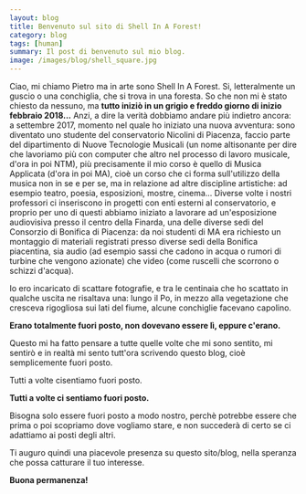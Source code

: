```yaml
---
layout: blog
title: Benvenuto sul sito di Shell In A Forest!
category: blog
tags: [human]  
summary: Il post di benvenuto sul mio blog.
image: /images/blog/shell_square.jpg
---
```


Ciao, mi chiamo Pietro ma in arte sono Shell In A Forest.
Si, letteralmente un guscio o una conchiglia, che si trova in una foresta.
So che non mi è stato chiesto da nessuno, ma <b> tutto iniziò in un grigio e freddo giorno di inizio febbraio 2018...</b>
Anzi, a dire la verità dobbiamo andare più indietro ancora: a settembre 2017, momento nel quale ho iniziato una nuova avventura: sono diventato uno studente del conservatorio Nicolini di Piacenza, faccio parte del dipartimento di Nuove Tecnologie Musicali (un nome altisonante per dire che lavoriamo più con computer che altro nel processo di lavoro musicale, d'ora in poi NTM), più precisamente il mio corso è quello di Musica Applicata (d'ora in poi MA), cioè un corso che ci forma sull'utilizzo della musica non in se e per se, ma in relazione ad altre discipline artistiche: ad esempio teatro, poesia, esposizioni, mostre, cinema...
Diverse volte i nostri professori ci inseriscono in progetti con enti esterni al conservatorio, e proprio per uno di questi abbiamo iniziato a lavorare ad un'esposizione audiovisiva presso il centro della Finarda, una delle diverse sedi del Consorzio di Bonifica di Piacenza: da noi studenti di MA era richiesto un montaggio di materiali registrati presso diverse sedi della Bonifica piacentina, sia audio (ad esempio sassi che cadono in acqua o rumori di turbine che vengono azionate) che video (come ruscelli che scorrono o schizzi d'acqua).

Io ero incaricato di scattare fotografie, e tra le centinaia che ho scattato in qualche uscita ne risaltava una: lungo il Po, in mezzo alla vegetazione che cresceva rigogliosa sui lati del fiume, alcune conchiglie facevano capolino.

<b>Erano totalmente fuori posto, non dovevano essere lì, eppure c'erano.</b>

Questo mi ha fatto pensare a tutte quelle volte che mi sono sentito, mi sentirò e in realtà mi sento tutt'ora scrivendo questo blog, cioè semplicemente fuori posto.

Tutti a volte cisentiamo fuori posto.

<b> Tutti a volte ci sentiamo fuori posto.</b>

Bisogna solo essere fuori posto a modo nostro, perchè potrebbe essere che prima o poi scopriamo dove vogliamo stare, e non succederà di certo se ci adattiamo ai posti degli altri.

Ti auguro quindi una piacevole presenza su questo sito/blog, nella speranza che possa catturare il tuo interesse.

<b>Buona permanenza!</b>

